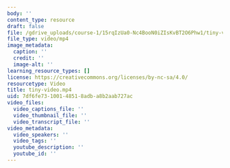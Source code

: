 ```yaml
---
body: ''
content_type: resource
draft: false
file: /gdrive_uploads/course-1/15rqIzUa0-Nc4BooN0iZIsKvBT2O6Phw1/tiny-video.mp4
file_type: video/mp4
image_metadata:
  caption: ''
  credit: ''
  image-alt: ''
learning_resource_types: []
license: https://creativecommons.org/licenses/by-nc-sa/4.0/
resourcetype: Video
title: tiny-video.mp4
uid: 7df6fe73-1001-4851-8adb-a8b2aab727ac
video_files:
  video_captions_file: ''
  video_thumbnail_file: ''
  video_transcript_file: ''
video_metadata:
  video_speakers: ''
  video_tags: ''
  youtube_description: ''
  youtube_id: ''
---
```

